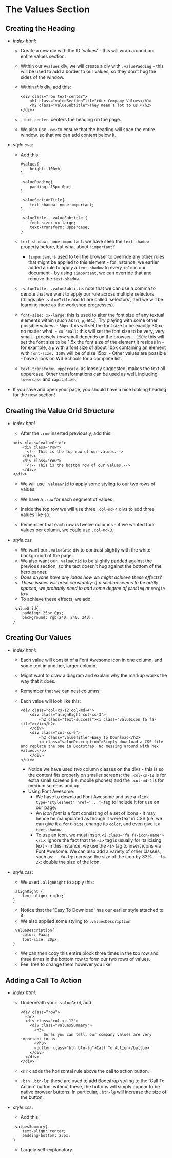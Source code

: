 # The Values Section

## Creating the Heading
- *index.html*:
  - Create a new div with the ID 'values' - this will wrap around our entire values section.
  - Within our `#values` div, we will create a div with `.valuePadding` - this will be used to
	add a border to our values, so they don't hug the sides of the window.
  - Within _this_ div, add this:

	```
	<div class="row text-center">
		<h1 class="valueSectionTitle">Our Company Values</h1>
		<h2 class="valueSubtitle">They mean a lot to us.</h2>
	</div>
	```

  - `.text-center`: centers the heading on the page.
  - We also use `.row` to ensure that the heading will span the entire window, so that we can add content below it.
- *style.css*:
  - Add this:

	```
	#values{
		height: 100vh;
	}

	.valuePadding{
	    padding: 15px 0px;
	}

	.valueSectionTitle{
	    text-shadow: none!important;
	}

	.valueTitle, .valueSubtitle {
	    font-size: xx-large;
	    text-transform: uppercase;
    }
	```

  - `text-shadow: none!important`: we have seen the `text-shadow` property before, but what about `!important`?
	- `!important` is used to tell the browser to override any other rules that might be applied to this element - for instance,
	  we earlier added a rule to apply a `text-shadow` to every `<h1>` in our document - by using `!important`, we can override
	  that and remove the `text-shadow`.
  - `.valueTitle, .valueSubtitle`: note that we can use a comma to denote that we want to apply our rule across multiple selectors
	(things like `.valueTitle` and `h1` are called 'selectors', and we will be learning more as the workshop progresses).
  - `font-size: xx-large`: this is used to alter the font size of any textual elements within (such as `h1`, `p`, etc.). Try playing
	with some other possible values:
		- `30px`: this will set the font size to be exactly 30px, no matter what.
		- `xx-small`: this will set the font size to be very, very small - precisely _how_ small depends on the browser.
		- `150%`: this will set the font size to be 1.5x the font size of the element it resides in - for example, a `p`
		  with a font size of about 10px containing an element with `font-size: 150%` will be of size 15px.
		- Other values are possible - have a look on W3 Schools for a complete list.
  - `text-transform: uppercase`: as loosely suggested, makes the text all uppercase. Other transformations can be used as well, including
	`lowercase` and `capitalize`.
- If you save and open your page, you should have a nice looking heading for the new section!

## Creating the Value Grid Structure

- *index.html*
  - After the `.row` inserted previously, add this:

  ```
  <div class='valueGrid'>
	  <div class="row">
		<!-- This is the top row of our values.-->
	  </div>
	  <div class="row">
		<!-- This is the bottom row of our values.-->
	  </div>
  </div>
  ```

  - We will use `.valueGrid` to apply some styling to our two rows of values.
  - We have a `.row` for each segment of values
  - Inside the top row we will use three `.col-md-4` divs to add three values like so:

	<!-- This is the top row of our values -->
	<div class='col-md-4'>
		<!--First value goes here-->
	</div>
	<div class='col-md-4'>
		<!--Second value goes here-->
	</div>
	<div class='col-md-4'>
		<!--Third value goes here-->
	</div>

  - Remember that each row is twelve columns - if we wanted four values per column, we could use `.col-md-3`.
- *style.css*
  - We want our `.valueGrid` div to contrast slightly with the white background of the page.
  - We also want our `.valueGrid` to be slightly padded against the previous section, so the text doesn't hug against the bottom of the hero banner.
  - *Does anyone have any ideas how we might achieve these effects?*
  - _These issues will arise constantly: if a section seems to be oddly spaced, we probably need to add some degree of `padding` or `margin` to it._
  - To achieve these effects, we add:

  ```
  .valueGrid{
	  padding: 25px 0px;
	  background: rgb(240, 240, 240);
  }
  ```

## Creating Our Values

- *index.html*:
  - Each value will consist of a Font Awesome icon in one column, and some text in another, larger column.
  - Might want to draw a diagram and explain why the markup works the way that it does.
  - Remember that we can nest columns!
  - Each value will look like this:

	```
	<div class="col-xs-12 col-md-4">
		<div class="alignRight col-xs-3">
			<h2 class="text-success"><i class="valueIcon fa fa-file"></i></h2>
		</div>
		<div class="col-xs-9">
			<h2 class="valueTitle">Easy To Download</h2>
			<p class="valueDescription">Simply download a CSS file and replace the one in Bootstrap. No messing around with hex values.</p>
		</div>
	</div>
	```

	- Notice we have used _two_ column classes on the divs - this is so the content fits properly on smaller screens: the `.col-xs-12` is for
	  extra small screens (i.e. mobile phones) and the `.col-md-4` is for medium screens and up.
	- Using Font Awesome:
	  - We have to download Font Awesome and use a `<link type='stylesheet' href='...'>` tag to include it for use on our page.
	  - An *icon font* is a font consisting of a set of icons - it may hence be manipulated as though it were text in CSS (i.e. we can
		give it a `font-size`, change its `color`, and even give it a `text-shadow`.
	  - To use an icon, we must insert `<i class="fa fa-icon-name"></i>`: ignore the fact that the `<i>` tag is usually for italicising text -
		in this instance, we use the `<i>` tag to insert icons via Font Awesome. We can also add a variety of other classes, such as:
			- `.fa-lg`: increase the size of the icon by 33%.
			- `.fa-2x`: double the size of the icon.
- *style.css*:
  - We used `.alignRight` to apply this:

  ```
  .alignRight {
	  text-align: right;
  }
  ```

  - Notice that the 'Easy To Download' has our earlier style attached to it.
  - We also applied some styling to `.valuesDescription`:

  ```
  .valueDescription{
	  color: #aaa;
	  font-size: 20px;
  }
  ```

  - We can then copy this entire block three times in the top row and three times in the bottom row to form our two rows of values.
  - Feel free to change them however you like!

## Adding a Call To Action
- *index.html*:
  - Underneath your `.valueGrid`, add:

	```
	<div class="row">
	  <hr>
	  <div class="col-xs-12">
	    <div class="valuesSummary">
	      <h3>
			  So as you can tell, our company values are very important to us.
	      </h3>
	      <button class="btn btn-lg">Call To Action</button>
	    </div>
	  </div>
	</div>
	```

  - `<hr>`: adds the horizontal rule above the call to action button.
  - `.btn .btn-lg`: these are used to add Bootstrap styling to the 'Call To Action' button: without these, the buttons will
	simply appear to be native browser buttons. In particular, `.btn-lg` will increase the size of the button.
- *style.css*:
  - Add this:

  ```
  .valuesSummary{
	  text-align: center;
	  padding-bottom: 25px;
  }
  ```

  - Largely self-explanatory.
